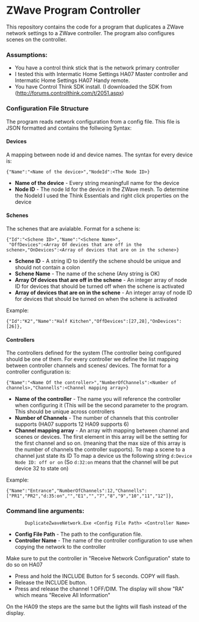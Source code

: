 ZWave Program Controller
========================

This repository contains the code for a program that duplicates a ZWave network settings to a ZWave controller. The program also configures scenes on the controller.

### Assumptions:
*  You have a control think stick that is the network primary controller
* I tested this with Intermatic Home Settings HA07 Master controller and Intermatic Home Settings HA07 Handy remote.
* You have Control Think SDK install. (I downloaded the SDK from (http://forums.controlthink.com/t/2051.aspx)


### Configuration File Structure
The program reads network configuration from a config file. This file is JSON formatted and contains the follwoing Syntax:
#### Devices
A mapping between node id and device names. The syntax for every device is:

	{"Name":"<Name of the device>","NodeId":<The Node ID>}
* __Name of the device__ - Every string meaningfull name for the device
* __Node ID__ - The node Id for the device in the ZWave mesh. To determine the NodeId I used the Think Essentials and right click properties on the device

#### Schenes 
The schenes that are avialable. Format for a schene is:

	{"Id":"<Schene ID>","Name":"<Schene Name>",
	 "OffDevices":<Array Of devices that are off in the schene>,"OnDevices":<Array of devices that are on in the schene>}

* __Schene ID__ - A string ID to identify the schene should be unique and should not contain a colon
* __Schene Name__ - The name of the schene (Any string is OK)
* __Array Of devices that are off in the schene__ - An integer array of node ID for devices that should be turned off when the schene is activated 
* __Array of devices that are on in the schene__  - An integer array of node ID for devices that should be turned on when the schene is activated

Example:

	{"Id":"K2","Name":"Half Kitchen","OffDevices":[27,28],"OnDevices":[26]},


#### Controllers 
The controllers defined for the system (The controller being configured should be one of them. For every controller we define the list mapping between controller channels and scenes/ devices. The format for a controller configuration is:

	{"Name":"<Name Of the controller>","NumberOfChannels":<Number of channels>,"Channells":<Channel mapping array>}

* __Name of the controller__ - The name you will reference the controller when configuring it (This will be the second parameter to the program. This should be unique across controllers
* __Number of Channels__ - The number of channels that this controller supports (HA07 supports 12 HA09 supports 6)
* __Channel mapping array__ - An array with mapping between channel and scenes or devices. The first element in this array will be the setting for the first channel and so on. (meaning that the max size of this array is the number of channels the controller supports). 
To map a scene to a channel just state its ID 
To map a device us the following string ```d:Device Node ID: off or on``` (So ```d:32:on``` means that the channel will be put device 32 to state on)

Example:

	{"Name":"Entrance","NumberOfChannels":12,"Channells":["PR1","PR2","d:35:on","","E1","","7","8","9","10","11","12"]},


### Command line arguments:
           DuplicateZwaveNetwork.Exe <Config File Path> <Controller Name>

* __Config File Path__ - The path to the configuration file.
* __Controller Name__ - The name of the controller configuration to use when copying the network to the controller

Make sure to put the controller in "Receive Network Configuration" state to do so on HA07 
* Press and hold the INCLUDE Button for 5 seconds. COPY will flash.
* Release the INCLUDE button.
* Press and release the channel 1 OFF/DIM. The display will show "RA" which means "Receive All Information"

On the HA09 the steps are the same but the lights will flash instead of the display.

